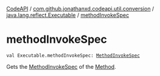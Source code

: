 [CodeAPI](../../index.md) / [com.github.jonathanxd.codeapi.util.conversion](../index.md) / [java.lang.reflect.Executable](index.md) / [methodInvokeSpec](.)

# methodInvokeSpec

`val Executable.methodInvokeSpec: `[`MethodInvokeSpec`](../../com.github.jonathanxd.codeapi.common/-method-invoke-spec/index.md)

Gets the [MethodInvokeSpec](../../com.github.jonathanxd.codeapi.common/-method-invoke-spec/index.md) of the [Method](#).

